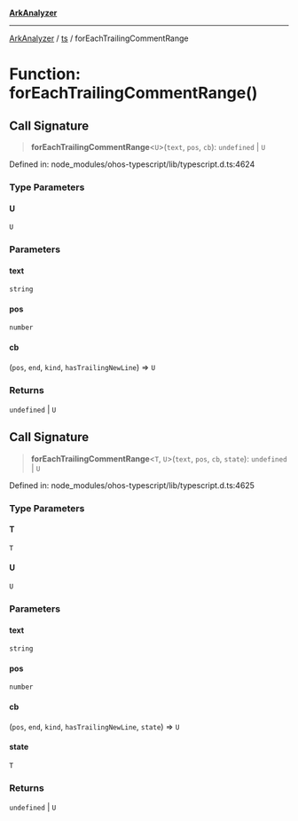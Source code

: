 [**ArkAnalyzer**](../../../../README.md)

***

[ArkAnalyzer](../../../../globals.md) / [ts](../README.md) / forEachTrailingCommentRange

# Function: forEachTrailingCommentRange()

## Call Signature

> **forEachTrailingCommentRange**\<`U`\>(`text`, `pos`, `cb`): `undefined` \| `U`

Defined in: node\_modules/ohos-typescript/lib/typescript.d.ts:4624

### Type Parameters

#### U

`U`

### Parameters

#### text

`string`

#### pos

`number`

#### cb

(`pos`, `end`, `kind`, `hasTrailingNewLine`) => `U`

### Returns

`undefined` \| `U`

## Call Signature

> **forEachTrailingCommentRange**\<`T`, `U`\>(`text`, `pos`, `cb`, `state`): `undefined` \| `U`

Defined in: node\_modules/ohos-typescript/lib/typescript.d.ts:4625

### Type Parameters

#### T

`T`

#### U

`U`

### Parameters

#### text

`string`

#### pos

`number`

#### cb

(`pos`, `end`, `kind`, `hasTrailingNewLine`, `state`) => `U`

#### state

`T`

### Returns

`undefined` \| `U`
